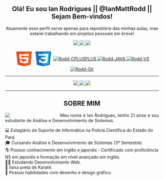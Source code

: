 <div align="center"> 
    <h2>Olá! Eu sou Ian Rodrigues || @IanMattRodd || Sejam Bem-vindos!</h2>
    <p>Atuamente esse perfil serve apenas para repositório das minhas aulas, mas estarei trabalhando em projetos pessoais em breve!</p>
</div>

<div align="center">
    <a href="https://github.com/IanMattRodd">
    <img height="140em" src="https://github-readme-stats.vercel.app/api?username=IanMattRodd&show_icons=true&theme=tokyonight&include_all_commits=true&count_private=true">
    <img height="140em" src="https://github-readme-stats.vercel.app/api/top-langs/?username=IanMattRodd&layout=compact&langs_count=7&theme=tokyonight">
    <img height="140em" src="https://github-readme-streak-stats.herokuapp.com/?user=IanMattRodd&theme=tokyonight">
</div>

    
<div style="display: inline_block" align="center"><br>
    <img align="center" alt="Rodd-HTML" height="50" width="60" src="https://raw.githubusercontent.com/devicons/devicon/master/icons/html5/html5-original.svg">
    <img align="center" alt="Rodd-CSS" height="50" width="60" src="https://raw.githubusercontent.com/devicons/devicon/master/icons/css3/css3-original.svg">
    <img align="center" alt="Rodd-CPLUSPLUS" height="50" width="60" src="https://icongr.am/devicon/cplusplus-original.svg">
    <img align="center" alt="Rodd-JAVA" height="50" width="60" src="https://cdn.jsdelivr.net/gh/devicons/devicon/icons/java/java-original.svg">
    <img align="center" alt="Rodd-VS" height="50" width="60" src="https://cdn.jsdelivr.net/gh/devicons/devicon/icons/vscode/vscode-original.svg">
    <img aligh="center" valign="bottom" alt="Rodd-Git" height="50" width="60" src="https://cdn.jsdelivr.net/gh/devicons/devicon/icons/git/git-original.svg">
    <!--<img align="center" alt="Rafa-Js" height="30" width="40" src="https://raw.githubusercontent.com/devicons/devicon/master/icons/javascript/javascript-plain.svg">-->
</div>

<hr>

<div align="center"> 
    <!-- <a href="https://www.linkedin.com/in/mateusrodd/" target="_blank"><img src="https://img.shields.io/badge/-LinkedIn-%230077B5?style=for-the-badge&logo=linkedin&logoColor=white" target="_blank"></a> -->
    <a href="https://github.com/IanMattRodd" target="_blank">
        <img src="https://img.shields.io/badge/GitHub-100000?style=for-the-badge&logo=github&logoColor=white">
    </a>
    <a href="mailto:mateusroddi@gmail.com" target="_blank">
        <img src="https://img.shields.io/badge/-Gmail-%23333?style=for-the-badge&logo=gmail&logoColor=white">
    </a>
    <!-- <a href="https://twitter.com/Mateus_Rodd" target="_blank"><img src="https://img.shields.io/badge/Twitter-1DA1F2?style=for-the-badge&logo=twitter&logoColor=white" target="_blank"></a> -->
    <a href="https://www.instagram.com/IanMattRodd/" target="_blank">
        <img src="https://img.shields.io/badge/-Instagram-%23E4405F?style=for-the-badge&logo=instagram&logoColor=white">
    </a>
</div>

<hr>

<div>
    <h2 align="center">SOBRE MIM</h2>
    <img align="left" width="180" src="https://avatars.githubusercontent.com/u/86446951?v=4">
    <p align="justify">Meu nome é Ian Rodrigues, tenho 21 anos e sou estudante de Análise e Desenvolvimento de Sistemas.</p>
    <P>
        💻 Estagiário de Suporte de Informática na Polícia Cientifica do Estado do Pará. <br>
        🎓 Cursando Análise e Desenvolvimento de Sistemas (3º Semestre). <br>
        🌎 Possuo conhecimento em inglês e japonês - Certificado com proficiência N5 em japonês e formação em nível avançado em inglês. <br>
        👨‍🎓 Estudando Desenvolvimento Web. <br>
        🥋 faixa preta de Karatê.<br>
        🎨 Possuo habilidades com desenho e design gráfico.
    </P>
</div>

